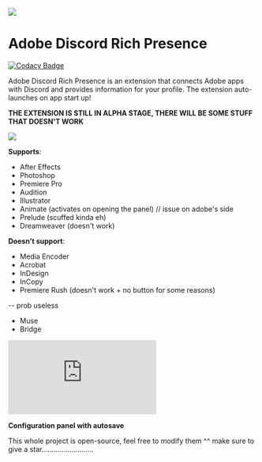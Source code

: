 ![](demo/demo.gif)
# Adobe Discord Rich Presence

[![Codacy Badge](https://api.codacy.com/project/badge/Grade/f4a1770d910e480ca51c0440f7ed604a)](https://app.codacy.com/manual/Tee/adobe-discord-rpc?utm_source=github.com&utm_medium=referral&utm_content=lolitee/adobe-discord-rpc&utm_campaign=Badge_Grade_Settings)

Adobe Discord Rich Presence is an extension that connects Adobe apps with Discord and provides information for your profile. The extension auto-launches on app start up!

**THE EXTENSION IS STILL IN ALPHA STAGE, THERE WILL BE SOME STUFF THAT DOESN'T WORK**

![](demo/preview.gif)

**Supports**:
- After Effects
- Photoshop
- Premiere Pro
- Audition
- Illustrator
- Animate (activates on opening the panel) // issue on adobe's side
- Prelude (scuffed kinda eh)
- Dreamweaver (doesn't work)

**Doesn't support**:
- Media Encoder
- Acrobat
- InDesign
- InCopy
- Premiere Rush (doesn't work + no button for some reasons)

-- prob useless
- Muse
- Bridge

![Installation guide](https://github.com/lolitee/adobe-discord-rpc/blob/master/GUIDE.md)

**Configuration panel with autosave**

This whole project is open-source, feel free to modify them ^^
make sure to give a star..........................
